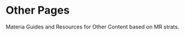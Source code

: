 # Other Pages

Materia Guides and Resources for Other Content based on MR strats.

<PageList limitedList="other content"/>